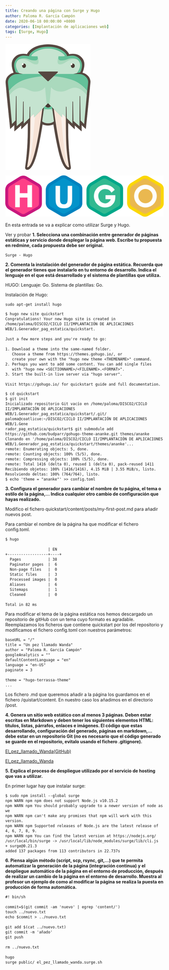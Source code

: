 ```yaml
---
title: Creando una página con Surge y Hugo
author: Paloma R. García Campón
date: 2020-06-18 00:00:00 +0800
categories: [Implantación de aplicaciones web]
tags: [Surge, Hugo]
---
```


![surge](/assets/img/sample/surge-hugo/surge.png)

![hugo](/assets/img/sample/surge-hugo/hugo.png)

En esta entrada se va a explicar como utilizar Surge y Hugo. 

Ver y probar
**1. Selecciona una combinación entre generador de páginas estáticas y servicio donde desplegar la página web. Escribe tu propuesta en redmine, cada propuesta debe ser original.**
~~~
Surge - Hugo
~~~

**2. Comenta la instalación del generador de página estática. Recuerda que el generador tienes que instalarlo en tu entorno de desarrollo. Indica el lenguaje en el que está desarrollado y el sistema de plantillas que utiliza.**

HUGO: Lenguaje: Go. Sistema de plantillas: Go.

Instalación de Hugo:
~~~
sudo apt-get install hugo
~~~

~~~
$ hugo new site quickstart
Congratulations! Your new Hugo site is created in /home/paloma/DISCO2/CICLO II/IMPLANTACIÓN DE APLICACIONES WEB/1.Generador_pag_estatica/quickstart.

Just a few more steps and you're ready to go:

1. Download a theme into the same-named folder.
   Choose a theme from https://themes.gohugo.io/, or
   create your own with the "hugo new theme <THEMENAME>" command.
2. Perhaps you want to add some content. You can add single files
   with "hugo new <SECTIONNAME>/<FILENAME>.<FORMAT>".
3. Start the built-in live server via "hugo server".

Visit https://gohugo.io/ for quickstart guide and full documentation.
~~~

~~~
$ cd quickstart
$ git init
Inicializado repositorio Git vacío en /home/paloma/DISCO2/CICLO II/IMPLANTACIÓN DE APLICACIONES WEB/1.Generador_pag_estatica/quickstart/.git/
paloma@coatlicue:~/DISCO2/CICLO II/IMPLANTACIÓN DE APLICACIONES WEB/1.Gene
rador_pag_estatica/quickstart$ git submodule add https://github.com/budparr/gohugo-theme-ananke.git themes/ananke
Clonando en '/home/paloma/DISCO2/CICLO II/IMPLANTACIÓN DE APLICACIONES WEB/1.Generador_pag_estatica/quickstart/themes/ananke'...
remote: Enumerating objects: 5, done.
remote: Counting objects: 100% (5/5), done.
remote: Compressing objects: 100% (5/5), done.
remote: Total 1416 (delta 0), reused 1 (delta 0), pack-reused 1411
Recibiendo objetos: 100% (1416/1416), 4.15 MiB | 3.55 MiB/s, listo.
Resolviendo deltas: 100% (764/764), listo.
$ echo 'theme = "ananke"' >> config.toml
~~~




**3. Configura el generador para cambiar el nombre de tu página, el tema o estilo de la página,… Indica cualquier otro cambio de configuración que hayas realizado.**

Modifico el fichero quickstart/content/posts/my-first-post.md para añadir nuevos post. 

Para cambiar el nombre de la página ha que modificar el fichero config.toml.
~~~
$ hugo

                   | EN  
+------------------+----+
  Pages            | 38  
  Paginator pages  |  6  
  Non-page files   |  0  
  Static files     |  3  
  Processed images |  0  
  Aliases          |  6  
  Sitemaps         |  1  
  Cleaned          |  0  

Total in 82 ms
~~~

Para modificar el tema de la página estática nos hemos descargado un repositorio de gitHub con un tema cuyo formato es agradable. Reemplazamos los ficheros que contiene quickstart por los del repositorio y modificamos el fichero config.toml con nuestros parámetros:
~~~
baseURL = "/"
title = "Un pez llamado Wanda"
author = "Paloma R. García Campón"
googleAnalytics = ""
defaultContentLanguage = "en"
language = "en-US"
paginate = 3

theme = "hugo-terrassa-theme"
...
~~~

Los fichero .md que queremos añadir a la página los guardamos en el fichero /quistart/content. En nuestro caso los añadimos en el directorio /post.


**4. Genera un sitio web estático con al menos 3 páginas. Deben estar escritas en Markdown y deben tener los siguientes elementos HTML: títulos, listas, párrafos, enlaces e imágenes. El código que estas desarrollando, configuración del generado, páginas en markdown,… debe estar en un repositorio Git (no es necesario que el código generado se guarde en el repositorio, evitalo usando el fichero .gitignore).**

[El_pez_llamado_Wanda(GitHub)]( https://github.com/PalomaR88/El_pez_llamado_Wanda "El pez llamado Wanda(GitHub)")



[El_pez_llamado_Wanda]( http://el_pez_llamado_wanda.surge.sh/ "El pez llamado Wanda")

**5. Explica el proceso de despliegue utilizado por el servicio de hosting que vas a utilizar.**

En primer lugar hay que instalar surge:
~~~
$ sudo npm install --global surge
npm WARN npm npm does not support Node.js v10.15.2
npm WARN npm You should probably upgrade to a newer version of node as we
npm WARN npm can't make any promises that npm will work with this version.
npm WARN npm Supported releases of Node.js are the latest release of 4, 6, 7, 8, 9.
npm WARN npm You can find the latest version at https://nodejs.org/
/usr/local/bin/surge -> /usr/local/lib/node_modules/surge/lib/cli.js
+ surge@0.21.3
added 137 packages from 113 contributors in 22.737s
~~~


**6. Piensa algún método (script, scp, rsync, git,…) que te permita automatizar la generación de la página (integración continua) y el despliegue automático de la página en el entorno de producción, después de realizar un cambio de la página en el entorno de desarrollo. Muestra al profesor un ejemplo de como al modificar la página se realiza la puesta en producción de forma automática.**
~~~
#! bin/sh

commit=$(git commit -am 'nuevo' | egrep 'content/')
touch ../nuevo.txt
echo $commit > ../nuevo.txt

git add $(cat ../nuevo.txt)
git commit -m 'añado'
git push

rm ../nuevo.txt

hugo
surge public/ el_pez_llamado_wanda.surge.sh
~~~


